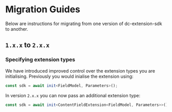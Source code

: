 # Migration Guides

Below are instructions for migrating from one version of dc-extension-sdk to another.

## `1.x.x` to `2.x.x`

### Specifying extension types

We have introduced improved control over the extension types you are initialising. Previously you would inialise the extension using:

```typescript
const sdk = await init<FieldModel, Parameters>();
```

In version `2.x.x` you can now pass an additional extension type:

```typescript
const sdk = await init<ContentFieldExtension<FieldModel, Parameters>>();
```
